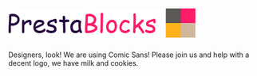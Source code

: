 # ![Prestablocks Logo](/full-logo/full-logo@0,25x.png)

Designers, look! We are using Comic Sans! Please join us and help with a decent logo, we have milk and cookies.
